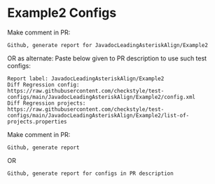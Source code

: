 # Example2 Configs
Make comment in PR:
```
Github, generate report for JavadocLeadingAsteriskAlign/Example2
```
OR as alternate:
Paste below given to PR description to use such test configs:
```
Report label: JavadocLeadingAsteriskAlign/Example2
Diff Regression config: https://raw.githubusercontent.com/checkstyle/test-configs/main/JavadocLeadingAsteriskAlign/Example2/config.xml
Diff Regression projects: https://raw.githubusercontent.com/checkstyle/test-configs/main/JavadocLeadingAsteriskAlign/Example2/list-of-projects.properties
```
Make comment in PR:
```
Github, generate report
```
OR
```
Github, generate report for configs in PR description
```

